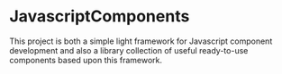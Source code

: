 JavascriptComponents
====================

This project is both a simple light framework for Javascript component development and also a library collection of useful ready-to-use components based upon this framework.